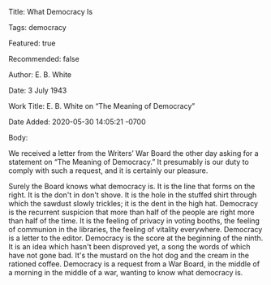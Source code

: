 Title:  What Democracy Is

Tags:   democracy

Featured: true

Recommended: false

Author: E. B. White

Date:   3 July 1943

Work Title: E. B. White on “The Meaning of Democracy”

Date Added: 2020-05-30 14:05:21 -0700

Body:

We received a letter from the Writers’ War Board the other day asking for a statement on “The Meaning of Democracy.” It presumably is our duty to comply with such a request, and it is certainly our pleasure.

Surely the Board knows what democracy is. It is the line that forms on the right. It is the don't in don't shove. It is the hole in the stuffed shirt through which the sawdust slowly trickles; it is the dent in the high hat. Democracy is the recurrent suspicion that more than half of the people are right more than half of the time. It is the feeling of privacy in voting booths, the feeling of communion in the libraries, the feeling of vitality everywhere. Democracy is a letter to the editor. Democracy is the score at the beginning of the ninth. It is an idea which hasn't been disproved yet,  a song the words of which have not gone bad. It's the mustard on the hot dog and the cream in the rationed coffee. Democracy is a request from a War Board, in the middle of a morning in the middle of a war, wanting to know what democracy is.
